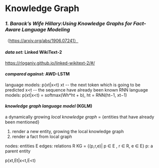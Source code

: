 # Knowledge Graph

### *1. Barack’s Wife Hillary:Using Knowledge Graphs for Fact-Aware Language Modeling*
（https://arxiv.org/abs/1906.07241）

#### *data set:* Linked WikiText-2
https://rloganiv.github.io/linked-wikitext-2/#/

#### *compared against:* AWD-LSTM
language models:  p(xt|x<t)
                  xt -- the next token which is going to be predicted
                  x<t -- the sequence have already been known
RNN language models: p(xt|x<t) = softmax(Wh*ht + b),
                            ht = RNN(ht−1, xt−1)

#### *knowledge graph language model* **(KGLM)**
a dynamically growing *local knowledge graph* = {entities that have already been mentioned} 
1) render a new entity, growing the local knowledge graph
2) render a fact from local graph

nodes: entities E
edges: relations R
KG = {(p,r,e)| p ∈ E , r ∈ R, e ∈ E}
p: a parent entity

p(xt,Et|x<t,E<t)


